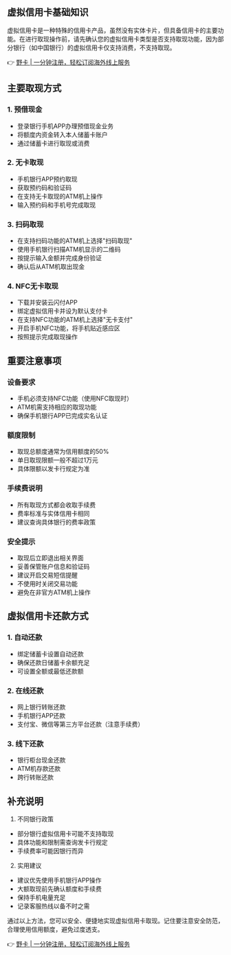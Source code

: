## 虚拟信用卡基础知识

虚拟信用卡是一种特殊的信用卡产品，虽然没有实体卡片，但具备信用卡的主要功能。在进行取现操作前，请先确认您的虚拟信用卡类型是否支持取现功能，因为部分银行（如中国银行）的虚拟信用卡仅支持消费，不支持取现。

👉 [野卡 | 一分钟注册，轻松订阅海外线上服务](https://bit.ly/bewildcard)

## 主要取现方式

### 1. 预借现金
- 登录银行手机APP办理预借现金业务
- 将额度内资金转入本人储蓄卡账户
- 通过储蓄卡进行取现或消费

### 2. 无卡取现
- 手机银行APP预约取现
- 获取预约码和验证码
- 在支持无卡取现的ATM机上操作
- 输入预约码和手机号完成取现

### 3. 扫码取现
- 在支持扫码功能的ATM机上选择"扫码取现"
- 使用手机银行扫描ATM机显示的二维码
- 按提示输入金额并完成身份验证
- 确认后从ATM机取出现金

### 4. NFC无卡取现
- 下载并安装云闪付APP
- 绑定虚拟信用卡并设为默认支付卡
- 在支持NFC功能的ATM机上选择"无卡支付"
- 开启手机NFC功能，将手机贴近感应区
- 按照提示完成取现操作

## 重要注意事项

### 设备要求
- 手机必须支持NFC功能（使用NFC取现时）
- ATM机需支持相应的取现功能
- 确保手机银行APP已完成实名认证

### 额度限制
- 取现总额度通常为信用额度的50%
- 单日取现限额一般不超过1万元
- 具体限额以发卡行规定为准

### 手续费说明
- 所有取现方式都会收取手续费
- 费率标准与实体信用卡相同
- 建议查询具体银行的费率政策

### 安全提示
- 取现后立即退出相关界面
- 妥善保管账户信息和验证码
- 建议开启交易短信提醒
- 不使用时关闭交易功能
- 避免在非官方ATM机上操作

## 虚拟信用卡还款方式

### 1. 自动还款
- 绑定储蓄卡设置自动还款
- 确保还款日储蓄卡余额充足
- 可设置全额或最低还款额

### 2. 在线还款
- 网上银行转账还款
- 手机银行APP还款
- 支付宝、微信等第三方平台还款（注意手续费）

### 3. 线下还款
- 银行柜台现金还款
- ATM机存款还款
- 跨行转账还款

## 补充说明

1. 不同银行政策
- 部分银行虚拟信用卡可能不支持取现
- 具体功能和限制需查询发卡行规定
- 手续费率可能因银行而异

2. 实用建议
- 建议优先使用手机银行APP操作
- 大额取现前先确认额度和手续费
- 保持手机电量充足
- 记录客服热线以备不时之需

通过以上方法，您可以安全、便捷地实现虚拟信用卡取现。记住要注意安全防范，合理使用信用额度，避免过度透支。

👉 [野卡 | 一分钟注册，轻松订阅海外线上服务](https://bit.ly/bewildcard)